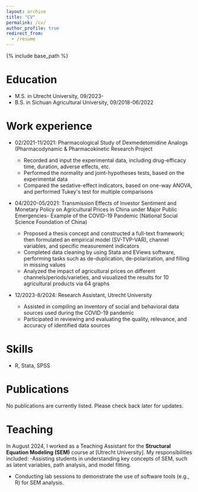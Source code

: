 ```yaml
---
layout: archive
title: "CV"
permalink: /cv/
author_profile: true
redirect_from:
  - /resume
---
```


{% include base_path %}

Education
======
* M.S. in Utrecht University, 09/2023-
* B.S. in Sichuan Agricultural University, 09/2018-06/2022

Work experience
======
* 02/2021-11/2021: Pharmacological Study of Dexmedetomidine Analogs (Pharmacodynamic & Pharmacokinetic Research Project
  * Recorded and input the experimental data, including drug-efficacy time, duration, adverse effects, etc.
  * Performed the normality and joint-hypotheses tests, based on the experimental data
  * Compared the sedative-effect indicators, based on one-way ANOVA, and performed Tukey's test for multiple
comparisons

* 04/2020-05/2021: Transmission Effects of Investor Sentiment and Monetary Policy on Agricultural Prices in China under Major Public
Emergencies- Example of the COVID-19 Pandemic (National Social Science Foundation of China)
  * Proposed a thesis concept and constructed a full-text framework; then formulated an empirical model (SV-TVP-VAR),
channel variables, and specific measurement indicators
  * Completed data cleaning by using Stata and EViews software, performing tasks such as de-duplication, de-polarization,
and filling in missing values 
  * Analyzed the impact of agricultural prices on different channels/periods/varieties, and visualized the results for 10
agricultural products via 64 graphs

* 12/2023-8/2024: Research Assistant, Utrecht University
  * Assisted in compiling an inventory of social and behavioral data sources used during the COVID-19 pandemic
  * Participated in reviewing and evaluating the quality, relevance, and accuracy of identified data sources
  
Skills
======
* R, Stata, SPSS

Publications
======
No publications are currently listed. Please check back later for updates.  
  
Teaching
======
In August 2024, I worked as a Teaching Assistant for the **Structural Equation Modeling (SEM)** course at [Utrecht University]. My responsibilities included:
-Assisting students in understanding key concepts of SEM, such as latent variables, path analysis, and model fitting.
- Conducting lab sessions to demonstrate the use of software tools (e.g., R) for SEM analysis.  
  

